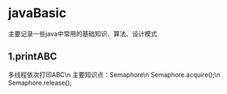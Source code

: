# javaBasic
主要记录一些java中常用的基础知识、算法、设计模式

## 1.printABC
多线程依次打印ABC\n
主要知识点：Semaphore\n
Semaphore.acquire();\n
Semaphore.release();
